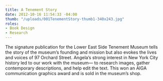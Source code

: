 ```yaml
---
title: A Tenement Story
date: 2012-10-16 11:54:33 -04:00
thumb: "/uploads/001TenementStory-thumb1-340x243.jpg"
roles:
- Book Design
- Research
---
```

<span>The signature publication for the Lower East Side Tenement Museum tells the story of the museum’s founding and mission but also evokes the lives and voices of 97 Orchard Street</span>. Angela’s strong interest in New York City history led to our work with the museum— to research images, gather contemporary descriptions, and help edit the text. This won an AIGA communication graphics award and is sold in the museum’s shop.

